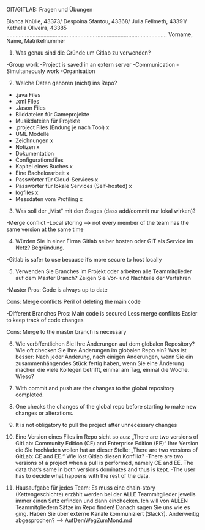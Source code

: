 GIT/GITLAB: Fragen und Übungen



Bianca Knülle, 43373/ Despoina Sfantou, 43368/ Julia Fellmeth, 43391/ Kethella Oliveira, 43385
….....................................................................................................
Vorname, Name, Matrikelnummer


1. Was genau sind die Gründe um Gitlab zu verwenden?

-Group work
-Project is saved in an extern server
-Communication
-Simultaneously work
-Organisation




2. Welche Daten gehören (nicht) ins Repo?
- .java Files
- .xml Files
- .Jason Files
- Bilddateien für Gameprojekte
- Musikdateien für Projekte
- .project Files (Endung je nach Tool)	    	x
- UML Modelle
- Zeichnungen					            	x
- Notizen					                	x
- Dokumentation
- Configurationsfiles
- Kapitel eines Buches				            x
- Eine Bachelorarbeit				        	x
- Passwörter für Cloud-Services			        x
- Passwörter für lokale Services (Self-hosted)	x
- logfiles						                x
- Messdaten vom Profiling				        x







3. Was soll der „Mist“ mit den Stages (dass add/commit nur lokal wirken)?

 -Merge conflict
 -Local storing —> not every member of the team has the same version at the same time


4. Würden Sie in einer Firma Gitlab selber hosten oder GIT als Service im Netz? Begründung.

-Gitlab is safer to use because it’s more secure to host locally




5. Verwenden Sie Branches im Projekt oder arbeiten alle Teammitglieder auf dem Master Branch? Zeigen Sie Vor- und Nachteile der Verfahren

-Master
Pros:
Code is always up to date

Cons:
Merge conflicts
Peril of deleting the main code

-Different Branches
Pros:
Main code is secured
Less merge conflicts
Easier to keep track of code changes

Cons:
Merge to the master branch is necessary




6. Wie veröffentlichen Sie Ihre Änderungen auf dem globalen Repository? Wie oft checken Sie Ihre Änderungen im globalen Repo ein? Was ist besser: Nach jeder Änderung, nach einigen Änderungen, wenn Sie ein zusammenhängendes Stück fertig haben, wenn Sie eine Änderung machen die viele Kollegen betrifft, einmal am Tag, einmal die Woche. Wieso?

1. With commit and push are the changes to the global repository completed.
2. One checks the changes of the global repo before starting to make new changes or alterations.
3. It is not obligatory to pull the project after unnecessary changes




7. Eine Version eines Files im Repo sieht so aus:
„There are two versions of GitLab: Community Edition (CE) and Enterprise Edition (EE)“
Ihre Version die Sie hochladen wollen hat an dieser Stelle:
„There are two versions of GitLab: CE and EE.“
Wie löst Gitlab diesen Konflikt?
 -There are two versions of a project when a pull is performed, namely CE and EE. The data that’s same in both versions dominates and thus is kept.
 -The user has to decide what happens with the rest of the data.


8. Hausaufgabe für jedes Team: Es muss eine chain-story (Kettengeschichte) erzählt werden bei der ALLE Teammitglieder jeweils immer einen Satz erfinden und dann einchecken. Ich will von ALLEN Teammitgliedern Sätze im Repo finden! Danach sagen Sie uns wie es ging. Haben Sie über externe Kanäle kommuniziert (Slack?). Anderweitig abgesprochen?
--> AufDemWegZumMond.md

